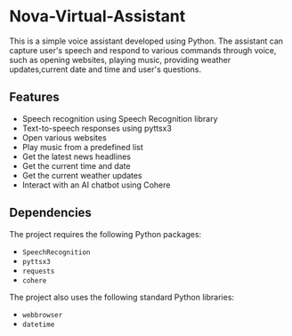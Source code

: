 # Nova-Virtual-Assistant
This is a simple voice assistant developed using Python. The assistant can capture user's speech and respond to various commands through voice, such as opening websites, playing music, providing weather updates,current date and time and user's questions.

## Features

- Speech recognition using Speech Recognition library
- Text-to-speech responses using pyttsx3
- Open various websites
- Play music from a predefined list
- Get the latest news headlines
- Get the current time and date
- Get the current weather updates 
- Interact with an AI chatbot using Cohere

## Dependencies

The project requires the following Python packages:

- `SpeechRecognition`
- `pyttsx3`
- `requests`
- `cohere`

 The project also uses the following standard Python libraries:

- `webbrowser`
- `datetime`
